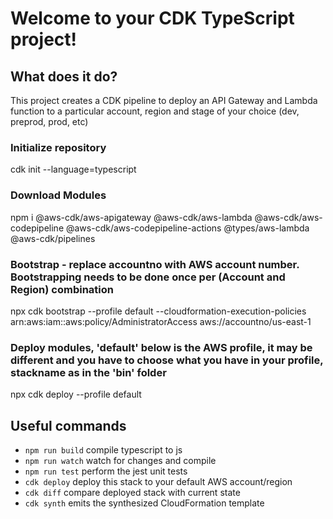 # Welcome to your CDK TypeScript project!

## What does it do?

This project creates a CDK pipeline to deploy an API Gateway and Lambda function to a particular account, region and stage of your choice (dev, preprod, prod, etc)

### Initialize repository

cdk init --language=typescript

### Download Modules

npm i @aws-cdk/aws-apigateway @aws-cdk/aws-lambda @aws-cdk/aws-codepipeline @aws-cdk/aws-codepipeline-actions @types/aws-lambda @aws-cdk/pipelines

### Bootstrap - replace accountno with AWS account number. Bootstrapping needs to be done once per (Account and Region) combination

npx cdk bootstrap  --profile default --cloudformation-execution-policies arn:aws:iam::aws:policy/AdministratorAccess aws://accountno/us-east-1

### Deploy modules, 'default' below is the AWS profile, it may be different and you have to choose what you have in your profile, stackname as in the 'bin' folder
  
npx cdk deploy --profile default <stack name>
  


## Useful commands

 * `npm run build`   compile typescript to js
 * `npm run watch`   watch for changes and compile
 * `npm run test`    perform the jest unit tests
 * `cdk deploy`      deploy this stack to your default AWS account/region
 * `cdk diff`        compare deployed stack with current state
 * `cdk synth`       emits the synthesized CloudFormation template
